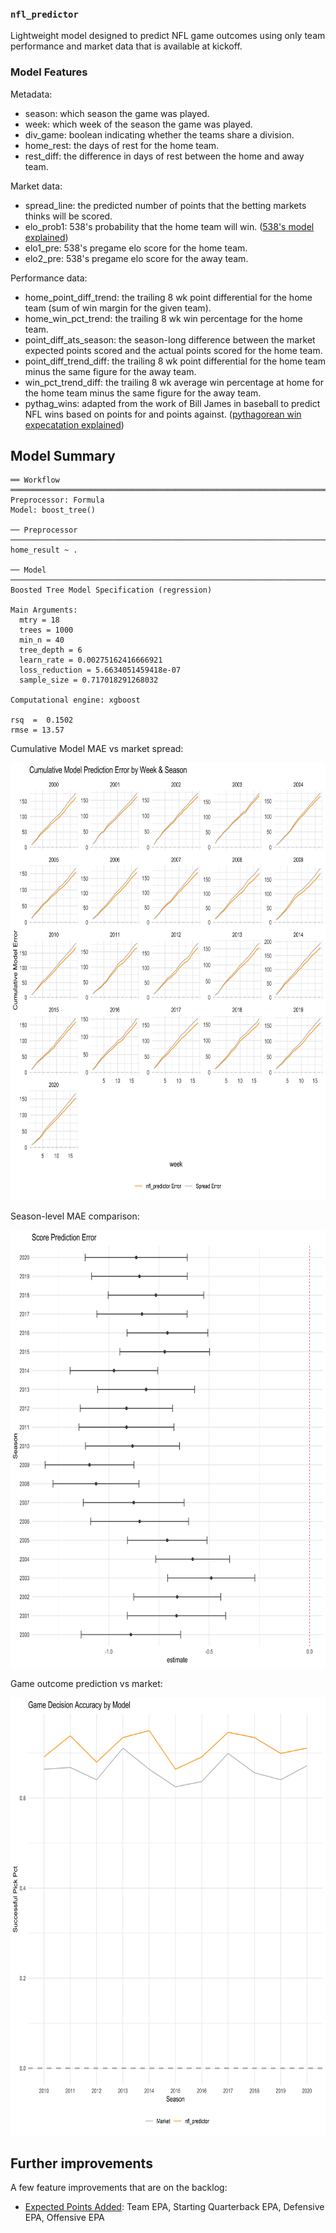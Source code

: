 ### `nfl_predictor`
Lightweight model designed to predict NFL game outcomes using only team performance and market data that is available at kickoff.

### Model Features

Metadata:
- season: which season the game was played.
- week: which week of the season the game was played.
- div_game: boolean indicating whether the teams share a division.
- home_rest: the days of rest for the home team.
- rest_diff: the difference in days of rest between the home and away team.

Market data:
- spread_line: the predicted number of points that the betting markets thinks will be scored.
- elo_prob1: 538's probability that the home team will win. ([538's model explained](https://fivethirtyeight.com/methodology/how-our-nfl-predictions-work/))
- elo1_pre: 538's pregame elo score for the home team.
- elo2_pre: 538's pregame elo score for the away team.

Performance data:
- home_point_diff_trend: the trailing 8 wk point differential for the home team (sum of win margin for the given team).
- home_win_pct_trend: the trailing 8 wk win percentage for the home team.
- point_diff_ats_season: the season-long difference between the market expected points scored and the actual points scored for the home team. 
- point_diff_trend_diff: the trailing 8 wk point differential for the home team minus the same figure for the away team.
- win_pct_trend_diff: the trailing 8 wk average win percentage at home for the home team minus the same figure for the away team.
- pythag_wins: adapted from the work of Bill James in baseball to predict NFL wins based on points for and points against. ([pythagorean win expecatation explained](https://www.pro-football-reference.com/blog/indexf6a9.html?p=337))


Model Summary
----
```
══ Workflow ═══════════════════════════════════════════════════════════════════════════════════════════════════════════════
Preprocessor: Formula
Model: boost_tree()

── Preprocessor ───────────────────────────────────────────────────────────────────────────────────────────────────────────
home_result ~ .

── Model ──────────────────────────────────────────────────────────────────────────────────────────────────────────────────
Boosted Tree Model Specification (regression)

Main Arguments:
  mtry = 18
  trees = 1000
  min_n = 40
  tree_depth = 6
  learn_rate = 0.00275162416666921
  loss_reduction = 5.6634051459418e-07
  sample_size = 0.717018291268032

Computational engine: xgboost

rsq  =  0.1502
rmse = 13.57
```

Cumulative Model MAE vs market spread:

<img src="https://github.com/wadefuller/nfl_predictor/blob/main/img/cum_model_error_season.jpg" width="700" height="700">

Season-level MAE comparison:

<img src="https://github.com/wadefuller/nfl_predictor/blob/main/img/season_mae_ttest.jpg" width="700" height="700">

Game outcome prediction vs market:

<img src="https://github.com/wadefuller/nfl_predictor/blob/main/img/accuracy_vs_market.jpg" width="700" height="700">

Further improvements
----
A few feature improvements that are on the backlog:
- [Expected Points Added](https://www.espn.com/nfl/story/_/id/8379024/nfl-explaining-expected-points-metric): Team EPA, Starting Quarterback EPA, Defensive EPA, Offensive EPA
